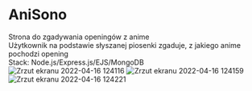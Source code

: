 # AniSono
 Strona do zgadywania openingów z anime\
 Użytkownik na podstawie słyszanej piosenki zgaduje, z jakiego anime pochodzi opening\
 Stack: Node.js/Express.js/EJS/MongoDB\
![Zrzut ekranu 2022-04-16 124116](https://user-images.githubusercontent.com/59341687/163671890-dbd1d66f-1363-4505-94bc-07f29e7ded87.png)
![Zrzut ekranu 2022-04-16 124159](https://user-images.githubusercontent.com/59341687/163671891-f1ed656d-c8ae-4401-8d95-553ceb664c99.png)
![Zrzut ekranu 2022-04-16 124221](https://user-images.githubusercontent.com/59341687/163671894-7f66b70f-91d6-4161-a845-da24533e108a.png)
